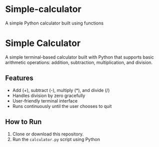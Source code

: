 # Simple-calculator
A simple Python calculator built using functions
# Simple Calculator

A simple terminal-based calculator built with Python that supports basic arithmetic operations: addition, subtraction, multiplication, and division.

## Features
- Add (+), subtract (-), multiply (*), and divide (/)
- Handles division by zero gracefully
- User-friendly terminal interface
- Runs continuously until the user chooses to quit

## How to Run
1. Clone or download this repository.
2. Run the `calculator.py` script using Python 